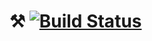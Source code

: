 # ⚒ [![Build Status](https://travis-ci.org/arteniioleg/defacto.md.svg?branch=dev)](https://travis-ci.org/arteniioleg/defacto.md)